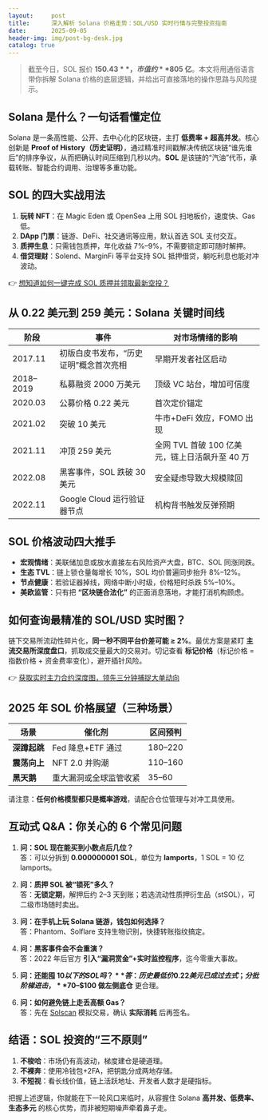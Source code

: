 ```yaml
---
layout:     post
title:      深入解析 Solana 价格走势：SOL/USD 实时行情与完整投资指南
date:       2025-09-05
header-img: img/post-bg-desk.jpg
catalog: true
---
```


> 截至今日，SOL 报价 **$150.43**，市值约 **$805 亿**。本文将用通俗语言带你拆解 Solana 价格的底层逻辑，并给出可直接落地的操作思路与风险提示。

## Solana 是什么？一句话看懂定位
Solana 是一条高性能、公开、去中心化的区块链，主打 **低费率 + 超高并发**。核心创新是 **Proof of History（历史证明）**，通过精准时间戳解决传统区块链“谁先谁后”的排序争议，从而把确认时间压缩到几秒以内。**SOL** 是该链的“汽油”代币，承载转账、智能合约调用、治理等多重功能。

## SOL 的四大实战用法
1. **玩转 NFT**：在 Magic Eden 或 OpenSea 上用 SOL 扫地板价，速度快、Gas 低。  
2. **DApp 门票**：链游、DeFi、社交通讯等应用，默认首选 SOL 支付交互。  
3. **质押生息**：只需钱包质押，年化收益 7%–9%，不需要锁定即可随时解押。  
4. **借贷理财**：Solend、MarginFi 等平台支持 SOL 抵押借贷，躺吃利息也能对冲波动。

👉 [想知道如何一键完成 SOL 质押并领取最新空投？](https://okxdog.com/)

## 从 0.22 美元到 259 美元：Solana 关键时间线
| 阶段 | 事件 | 对市场情绪的影响 |
|------|------|------------------|
| 2017.11 | 初版白皮书发布，“历史证明”概念首次亮相 | 早期开发者社区启动 |
| 2018–2019 | 私募融资 2000 万美元 | 顶级 VC 站台，增加可信度 |
| 2020.03 | 公募价格 0.22 美元 | 首次定价锚定 |
| 2021.02 | 突破 10 美元 | 牛市+DeFi 效应，FOMO 出现 |
| 2021.11 | 冲顶 259 美元 | 全网 TVL 首破 100 亿美元，链上日活飙升至 40 万 |
| 2022.08 | 黑客事件，SOL 跌破 30 美元 | 安全疑虑导致大规模赎回 |
| 2022.11 | Google Cloud 运行验证器节点 | 机构背书触发反弹预期 |

## SOL 价格波动四大推手
- **宏观情绪**：美联储加息或放水直接左右风险资产大盘，BTC、SOL 同涨同跌。  
- **生态 TVL**：链上锁仓量每增长 10%，SOL 均价普遍同步抬升 8%–12%。  
- **节点健康**：若验证器掉线，网络中断小时级，价格短时杀跌 5%–10%。  
- **美欧监管**：只有把 **“区块链合法化”** 的正面消息落地，才能打消机构顾虑。

## 如何查询最精准的 SOL/USD 实时图？
链下交易所流动性碎片化，**同一秒不同平台价差可能 ≥ 2%**。最优方案是紧盯 **主流交易所深度盘口**，抓取成交量最大的交易对。切记查看 **标记价格**（标记价格 = 指数价格 + 资金费率变化），避开插针风险。  

👉 [获取实时主力合约深度图，领先三分钟捕捉大单动向](https://okxdog.com/)

## 2025 年 SOL 价格展望（三种场景）
| 场景 | 催化剂 | 区间预判 |
|------|--------|----------|
| **深蹲起跳** | Fed 降息+ETF 通过 | $180–$220 |
| **震荡向上** | NFT 2.0 并购潮 | $110–$160 |
| **黑天鹅** | 重大漏洞或全球监管收紧 | $35–$60 |

请注意：**任何价格模型都只是概率游戏**，请配合仓位管理与对冲工具使用。

## 互动式 Q&A：你关心的 6 个常见问题
1. **问：SOL 现在能买到小数点后几位？**  
   答：可以分拆到 **0.000000001 SOL**，单位为 **lamports**，1 SOL = 10 亿 lamports。

2. **问：质押 SOL 被“锁死”多久？**  
   答：**无锁定期**，解押后约 2–3 天到账；若选流动性质押衍生品（stSOL），可二级市场随时卖出。

3. **问：在手机上玩 Solana 链游，钱包如何选择？**  
   答：Phantom、Solflare 支持生物识别，快捷转账指纹搞定。

4. **问：黑客事件会不会重演？**  
   答：2022 年后官方 **引入“漏洞赏金”+实时监控程序**，迄今零重大事故。

5. **问：还能囤 $10 以下的 SOL 吗？**  
   答：历史最低价 0.22 美元已成过去式；分批阶梯进击，**$70–$100 做左侧底仓** 更合理。

6. **问：如何避免链上走丢高额 Gas？**  
   答：先在 [Solscan](https://solscan.io) 模拟交易，确认 **实际消耗** 后再签名。

## 结语：SOL 投资的“三不原则”
1. **不梭哈**：市场仍有高波动，梯度建仓是硬道理。  
2. **不裸奔**：使用冷钱包+2FA，把钥匙分成两地存储。  
3. **不短视**：看长线价值，链上活跃地址、开发者人数才是硬指标。

把握上述逻辑，你就能在下一轮风口来临时，从容握住 Solana **高并发、低费率、生态多元** 的核心优势，而非被短期噪声牵着鼻子走。